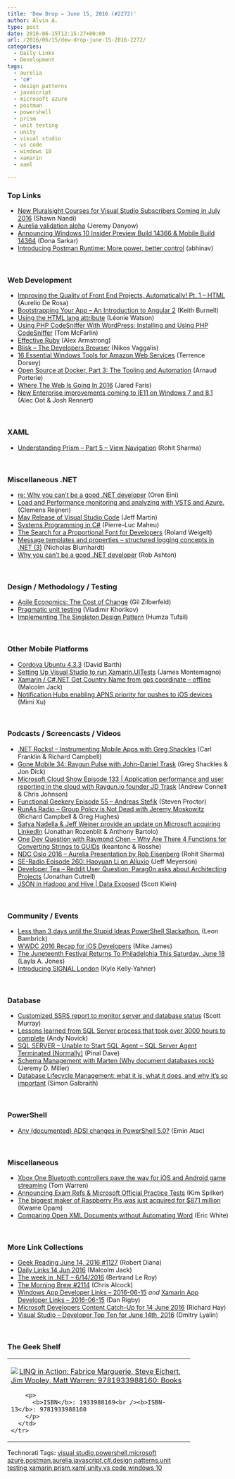 ```yaml
---
title: 'Dew Drop – June 15, 2016 (#2272)'
author: Alvin A.
type: post
date: 2016-06-15T12:15:27+00:00
url: /2016/06/15/dew-drop-june-15-2016-2272/
categories:
  - Daily Links
  - Development
tags:
  - aurelia
  - 'c#'
  - design patterns
  - javascript
  - microsoft azure
  - postman
  - powershell
  - prism
  - unit testing
  - unity
  - visual studio
  - vs code
  - windows 10
  - xamarin
  - xaml

---
```

### <a name="top"></a>Top Links

  * <a href="https://blogs.msdn.microsoft.com/visualstudio/2016/06/14/new-pluralsight-courses-for-vs-subscribers-july-2016/" target="_blank">New Pluralsight Courses for Visual Studio Subscribers Coming in July 2016</a> (Shawn Nandi)
  * <a href="https://www.danyow.net/aurelia-validation-alpha/" target="_blank">Aurelia validation alpha</a> (Jeremy Danyow)
  * <a href="http://blogs.windows.com/windowsexperience/2016/06/14/announcing-windows-10-insider-preview-build-14366-mobile-build-14364/?WT.mc_id=DX_MVP4025064" target="_blank">Announcing Windows 10 Insider Preview Build 14366 & Mobile Build 14364</a> (Dona Sarkar)
  * <a href="http://blog.getpostman.com/2016/06/14/introducing-postman-runtime-more-power-better-control/" target="_blank">Introducing Postman Runtime: More power, better control</a> (abhinav)

&nbsp;

### <a name="web"></a>Web Development

  * <a href="http://developer.telerik.com/featured/improving-quality-front-end-projects-automatically-pt-1-html/" target="_blank">Improving the Quality of Front End Projects, Automatically! Pt. 1 – HTML</a> (Aurelio De Rosa)
  * <a href="https://blog.falafel.com/bootstrapping-your-app-an-introduction-to-angular-2/" target="_blank">Bootstrapping Your App – An Introduction to Angular 2</a> (Keith Burnell)
  * <a href="https://www.paciellogroup.com/blog/2016/06/using-the-html-lang-attribute/" target="_blank">Using the HTML lang attribute</a> (Léonie Watson)
  * <a href="http://code.tutsplus.com/tutorials/using-php-codesniffer-with-wordpress-installing-and-using-php-codesniffer--cms-26394" target="_blank">Using PHP CodeSniffer With WordPress: Installing and Using PHP CodeSniffer</a> (Tom McFarlin)
  * <a href="http://www.i-programmer.info/bookreviews/40-ruby/9824-effective-ruby.html" target="_blank">Effective Ruby</a> (Alex Armstrong)
  * <a href="http://www.i-programmer.info/news/86-browsers/9825-blisk-the-developers-browser.html" target="_blank">Blisk &#8211; The Developers Browser</a> (Nikos Vaggalis)
  * <a href="https://visualstudiomagazine.com/articles/2016/06/01/16-essential-windows-tools.aspx" target="_blank">16 Essential Windows Tools for Amazon Web Services</a> (Terrence Dorsey)
  * <a href="https://blog.docker.com/2016/06/open-source-docker-tooling-automation/" target="_blank">Open Source at Docker, Part 3: The Tooling and Automation</a> (Arnaud Porterie)
  * <a href="http://developer.telerik.com/featured/web-going-2016/" target="_blank">Where The Web Is Going In 2016</a> (Jared Faris)
  * <a href="http://blogs.windows.com/msedgedev/2016/06/14/new-enterprise-improvements-coming-to-ie11-on-windows-7-and-8-1/?WT.mc_id=DX_MVP4025064" target="_blank">New Enterprise improvements coming to IE11 on Windows 7 and 8.1</a> (Alec Oot & Josh Rennert)

&nbsp;

### <a name="silverlight"></a>XAML

  * <a href="https://rohiton.wordpress.com/2016/06/15/understanding-prism-part-5-view-navigation/" target="_blank">Understanding Prism – Part 5 – View Navigation</a> (Rohit Sharma)

&nbsp;

### <a name="dotnet"></a>Miscellaneous .NET

  * <a href="http://feedproxy.google.com/~r/AyendeRahien/~3/MOylXnPfLKw/re-why-you-cant-be-a-good-net-developer" target="_blank">re: Why you can&#8217;t be a good .NET developer</a> (Oren Eini)
  * <a href="http://feedproxy.google.com/~r/clemensreijnen/qzrF/~3/aIc1X8Z7HwE/post.aspx" target="_blank">Load and Performance monitoring and analyzing with VSTS and Azure.</a> (Clemens Reijnen)
  * <a href="http://www.infoq.com/news/2016/06/vs-code-may2016?utm_campaign=infoq_content&utm_source=infoq&utm_medium=feed&utm_term=global" target="_blank">May Release of Visual Studio Code</a> (Jeff Martin)
  * <a href="http://www.infoq.com/news/2016/06/systems-programming-qcon?utm_campaign=infoq_content&utm_source=infoq&utm_medium=feed&utm_term=global" target="_blank">Systems Programming in C#</a> (Pierre-Luc Maheu)
  * <a href="http://weblogs.asp.net:80/rweigelt/the-search-for-a-proportional-font-for-developers?WT.mc_id=DX_MVP4025064" target="_blank">The Search for a Proportional Font for Developers</a> (Roland Weigelt)
  * <a href="https://nblumhardt.com/2016/06/message-templates-and-properties-structured-logging-concepts-in-net-3/" target="_blank">Message templates and properties – structured logging concepts in .NET (3)</a> (Nicholas Blumhardt)
  * <a href="http://codeofrob.com/entries/why-you-cant-be-a-good-.net-developer.html" target="_blank">Why you can&#8217;t be a good .NET developer</a> (Rob Ashton)

&nbsp;

### <a name="design"></a>Design / Methodology / Testing

  * <a href="http://feedproxy.google.com/~r/gilzilberfeld/~3/jCD4nUZJKio/agile-economics-the-cost-of-change.html" target="_blank">Agile Economics: The Cost of Change</a> (Gil Zilberfeld)
  * <a href="http://enterprisecraftsmanship.com/2016/06/15/pragmatic-unit-testing/" target="_blank">Pragmatic unit testing</a> (Vladimir Khorikov)
  * <a href="http://www.c-sharpcorner.com/article/implementing-the-singleton-design-pattern/" target="_blank">Implementing The Singleton Design Pattern</a> (Humza Tufail)

&nbsp;

### <a name="mobile"></a>Other Mobile Platforms

  * <a href="https://cordova.apache.org/announcements/2016/06/14/cordova-ubuntu-4.3.4.html" target="_blank">Cordova Ubuntu 4.3.3</a> (David Barth)
  * <a href="http://motzcod.es/post/145923658347" target="_blank">Setting Up Visual Studio to run Xamarin.UITests</a> (James Montemagno)
  * <a href="http://feedproxy.google.com/~r/parsimonyjax/~3/5xdkMsWfKnc/xamarin-cnet-get-country-name-from-gps.html" target="_blank">Xamarin / C#.NET Get Country Name from gps coordinate &#8211; offline</a> (Malcolm Jack)
  * <a href="https://azure.microsoft.com/blog/push-notification-hubs-apns-priority/" target="_blank">Notification Hubs enabling APNS priority for pushes to iOS devices</a> (Mimi Xu)

&nbsp;

### <a name="podcasts"></a>Podcasts / Screencasts / Videos

  * <a href="http://www.dotnetrocks.com/default.aspx?ShowNum=1309" target="_blank">.NET Rocks! &#8211; Instrumenting Mobile Apps with Greg Shackles</a> (Carl Franklin & Richard Campbell)
  * <a href="http://gonemobile.io/blog/e0034-raygun.pulse.with.john.daniel.trask/" target="_blank">Gone Mobile 34: Raygun Pulse with John-Daniel Trask</a> (Greg Shackles & Jon Dick)
  * <a href="http://feeds.microsoftcloudshow.com/~r/microsoftcloudshowepisodes/~3/smWeAX1XOCY/133-application-performance-and-user-reporting-in-the-cloud-with-raygun-io-founder-jd-trask" target="_blank">Microsoft Cloud Show Episode 133 | Application performance and user reporting in the cloud with Raygun.io founder JD Trask</a> (Andrew Connell & Chris Johnson)
  * <a href="https://www.functionalgeekery.com/episode-55-andreas-stefik/" target="_blank">Functional Geekery Episode 55 – Andreas Stefik</a> (Steven Proctor)
  * <a href="http://feedproxy.google.com/~r/RunaAsRadioWma/~3/xJnYm_Znnhs/default.aspx" target="_blank">RunAs Radio &#8211; Group Policy is Not Dead with Jeremy Moskowitz</a> (Richard Campbell & Greg Hughes)
  * <a href="https://channel9.msdn.com/Blogs/CANITPRO/Satya-Nadella--Jeff-Weiner-provide-an-update-on-Microsoft-acquiring-LinkedIn?WT.mc_id=DX_MVP4025064" target="_blank">Satya Nadella & Jeff Weiner provide an update on Microsoft acquiring LinkedIn</a> (Jonathan Rozenblit & Anthony Bartolo)
  * <a href="https://channel9.msdn.com/Blogs/One-Dev-Minute/One-Dev-Question-with-Raymond-Chen-Why-Are-There-4-Functions-for-Converting-Strings-to-GUIDs?WT.mc_id=DX_MVP4025064" target="_blank">One Dev Question with Raymond Chen &#8211; Why Are There 4 Functions for Converting Strings to GUIDs</a> (keantonc & Rosshe)
  * <a href="https://rohiton.wordpress.com/2016/06/15/ndc-oslo-2016-aurelia-presentation-by-rob-eisenberg/" target="_blank">NDC Oslo 2016 – Aurelia Presentation by Rob Eisenberg</a> (Rohit Sharma)
  * <a href="http://feedproxy.google.com/~r/se-radio/~3/Jz717mStjLU/" target="_blank">SE-Radio Episode 260: Haoyuan Li on Alluxio</a> (Jeff Meyerson)
  * <a href="http://feedproxy.google.com/~r/DeveloperTea/~3/rPkj3fgmAA8/39496-reddit-user-question-parag0n-asks-about-architecting-projects" target="_blank">Developer Tea &#8211; Reddit User Question: Parag0n asks about Architecting Projects</a> (Jonathan Cutrell)
  * <a href="https://channel9.msdn.com/Shows/Data-Exposed/JSON-in-Hadoop-and-Hive?WT.mc_id=DX_MVP4025064" target="_blank">JSON in Hadoop and Hive | Data Exposed</a> (Scott Klein)

&nbsp;

### <a name="events"></a>Community / Events

  * <a href="http://www.secretGeek.net/slackathon_Tminus3" target="_blank">Less than 3 days until the Stupid Ideas PowerShell Slackathon.</a> (Leon Bambrick)
  * <a href="https://blog.xamarin.com/wwdc-2016-recap-for-ios-developers/" target="_blank">WWDC 2016 Recap for iOS Developers</a> (Mike James)
  * <a href="http://www.uwishunu.com/2016/06/juneteenth-festival-returns-philadelphia-saturday-june-18/" target="_blank">The Juneteenth Festival Returns To Philadelphia This Saturday, June 18</a> (Layla A. Jones)
  * <a href="https://twilioinc.wpengine.com/2016/06/introducing-signal-london.html" target="_blank">Introducing SIGNAL London</a> (Kyle Kelly-Yahner)

&nbsp;

### <a name="sql"></a>Database

  * <a href="http://feedproxy.google.com/~r/MSSQLTips-LatestSqlServerTips/~3/u6AFc6aPWws/tip.asp" target="_blank">Customized SSRS report to monitor server and database status</a> (Scott Murray)
  * <a href="http://feedproxy.google.com/~r/MSSQLTips-LatestSqlServerTips/~3/4MSRwXnSdHo/tip.asp" target="_blank">Lessons learned from SQL Server process that took over 3000 hours to complete</a> (Andy Novick)
  * <a href="http://blog.sqlauthority.com/2016/06/15/sql-server-unable-start-sql-agent-sqlserveragent-terminated-normally/" target="_blank">SQL SERVER – Unable to Start SQL Agent – SQL Server Agent Terminated (Normally)</a> (Pinal Dave)
  * <a href="https://jeremydmiller.com/2016/06/14/schema-management-with-marten-why-document-databases-rock/" target="_blank">Schema Management with Marten (Why document databases rock)</a> (Jeremy D. Miller)
  * <a href="http://www.red-gate.com/blog/database-lifecycle-management/what-is-database-lifecycle-management" target="_blank">Database Lifecycle Management: what it is, what it does, and why it’s so important</a> (Simon Galbraith)

&nbsp;

### <a name="ps"></a>PowerShell

  * <a href="https://p0w3rsh3ll.wordpress.com/2016/06/14/any-documented-adsi-changes-in-powershell-5-0/" target="_blank">Any (documented) ADSI changes in PowerShell 5.0?</a> (Emin Atac)

&nbsp;

### <a name="misc"></a>Miscellaneous

  * <a href="http://www.theverge.com/2016/6/14/11931862/microsoft-xbox-one-bluetooth-controllers-ios-android-game-streaming" target="_blank">Xbox One Bluetooth controllers pave the way for iOS and Android game streaming</a> (Tom Warren)
  * <a href="https://blogs.msdn.microsoft.com/microsoft_press/2016/06/14/announcing-exam-refs-microsoft-official-practice-tests/" target="_blank">Announcing Exam Refs & Microsoft Official Practice Tests</a> (Kim Spilker)
  * <a href="http://www.theverge.com/2016/6/14/11936428/raspberry-pi-premier-farnell-acquisition-daetwyler-holding" target="_blank">The biggest maker of Raspberry Pis was just acquired for $871 million</a> (Kwame Opam)
  * <a href="https://blogs.msdn.microsoft.com/mvpawardprogram/2016/06/14/comparing-open-xml-documents-without-automating-word/" target="_blank">Comparing Open XML Documents without Automating Word</a> (Eric White)

&nbsp;

### <a name="links"></a>More Link Collections

  * <a href="http://feeds.regulargeek.com/~r/RegularGeek/~3/BYXZtyOMUO0/" target="_blank">Geek Reading June 14, 2016 #1127</a> (Robert Diana)
  * <a href="http://feedproxy.google.com/~r/parsimonyjax/~3/HCGhc30_qCY/daily-links-14-jun-2016.html" target="_blank">Daily Links 14 Jun 2016</a> (Malcolm Jack)
  * <a href="https://blogs.msdn.microsoft.com/dotnet/2016/06/14/the-week-in-net-6142016/" target="_blank">The week in .NET – 6/14/2016</a> (Bertrand Le Roy)
  * <a href="http://feedproxy.google.com/~r/ReflectivePerspective/~3/Fy6u4M_urto/" target="_blank">The Morning Brew #2114</a> (Chris Alcock)
  * <a href="http://windowsappdev.com/2016/06/windows-app-developer-links-2016-06-15/" target="_blank">Windows App Developer Links &#8211; 2016-06-15</a> _and_ <a href="http://allaboutxamarin.com/2016/06/xamarin-app-developer-links-2016-06-15/" target="_blank">Xamarin App Developer Links &#8211; 2016-06-15</a> (Dan Rigby)
  * <a href="http://devproconnections.com/windows-development/microsoft-developers-content-catch-14-june-2016" target="_blank">Microsoft Developers Content Catch-Up for 14 June 2016</a> (Richard Hay)
  * <a href="http://www.lyalin.com/2016/06/14/visual-studio-developer-top-ten-for-june-14th-2016/" target="_blank">Visual Studio – Developer Top Ten for June 14th, 2016</a> (Dmitry Lyalin)

&nbsp;

### <a name="shelf"></a>The Geek Shelf

<div id="scid:7dc1bd33-94bd-46fd-a20b-0131235bcd47:866688c3-8366-43be-88dc-647ff778c2cb" class="wlWriterEditableSmartContent" style="float: none; padding-bottom: 0px; padding-top: 0px; padding-left: 0px; margin: 0px; display: inline; padding-right: 0px">
  <table cellspacing="0" cellpadding="2" width="400" border="0" unselectable="on">
    <tr>
      <td valign="top" width="400">
        <p>
          <a title="LINQ in Action: Fabrice Marguerie, Steve Eichert, Jim Wooley, Matt Warren: 9781933988160: Books" href="http://www.amazon.com/exec/obidos/ASIN/1933988169/amavin-20"><img data-recalc-dims="1" decoding="async" src="https://i0.wp.com/images.amazon.com/images/P/1933988169.01.MZZZZZZZ.jpg?w=660" border="0" align="left" style="float:left" />LINQ in Action: Fabrice Marguerie, Steve Eichert, Jim Wooley, Matt Warren: 9781933988160: Books</a>
        </p>
        
        <p>
          <b>ISBN</b>: 1933988169<br /><b>ISBN-13</b>: 9781933988160
        </p>
      </td>
    </tr>
  </table>
</div>

<div id="scid:0767317B-992E-4b12-91E0-4F059A8CECA8:b4058aef-2137-4c72-8eca-fceb91e991ef" class="wlWriterEditableSmartContent" style="float: none; padding-bottom: 0px; padding-top: 0px; padding-left: 0px; margin: 0px; display: inline; padding-right: 0px">
  Technorati Tags: <a href="http://technorati.com/tags/visual+studio" rel="tag">visual studio</a>,<a href="http://technorati.com/tags/powershell" rel="tag">powershell</a>,<a href="http://technorati.com/tags/microsoft+azure" rel="tag">microsoft azure</a>,<a href="http://technorati.com/tags/postman" rel="tag">postman</a>,<a href="http://technorati.com/tags/aurelia" rel="tag">aurelia</a>,<a href="http://technorati.com/tags/javascript" rel="tag">javascript</a>,<a href="http://technorati.com/tags/c%23" rel="tag">c#</a>,<a href="http://technorati.com/tags/design+patterns" rel="tag">design patterns</a>,<a href="http://technorati.com/tags/unit+testing" rel="tag">unit testing</a>,<a href="http://technorati.com/tags/xamarin" rel="tag">xamarin</a>,<a href="http://technorati.com/tags/prism" rel="tag">prism</a>,<a href="http://technorati.com/tags/xaml" rel="tag">xaml</a>,<a href="http://technorati.com/tags/unity" rel="tag">unity</a>,<a href="http://technorati.com/tags/vs+code" rel="tag">vs code</a>,<a href="http://technorati.com/tags/windows+10" rel="tag">windows 10</a>
</div>